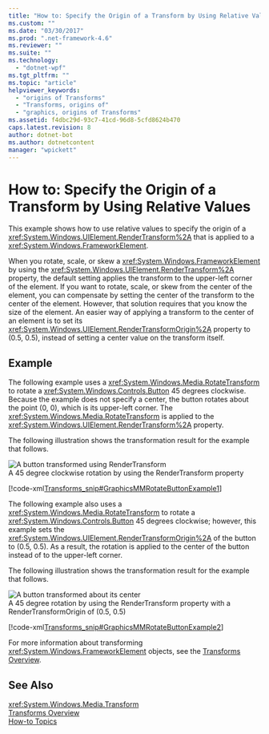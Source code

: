 ```yaml
---
title: "How to: Specify the Origin of a Transform by Using Relative Values | Microsoft Docs"
ms.custom: ""
ms.date: "03/30/2017"
ms.prod: ".net-framework-4.6"
ms.reviewer: ""
ms.suite: ""
ms.technology: 
  - "dotnet-wpf"
ms.tgt_pltfrm: ""
ms.topic: "article"
helpviewer_keywords: 
  - "origins of Transforms"
  - "Transforms, origins of"
  - "graphics, origins of Transforms"
ms.assetid: f4dbc29d-93c7-41cd-96d8-5cfd8624b470
caps.latest.revision: 8
author: dotnet-bot
ms.author: dotnetcontent
manager: "wpickett"
---
```

# How to: Specify the Origin of a Transform by Using Relative Values
This example shows how to use relative values to specify the origin of a <xref:System.Windows.UIElement.RenderTransform%2A> that is applied to a <xref:System.Windows.FrameworkElement>.  
  
 When you rotate, scale, or skew a <xref:System.Windows.FrameworkElement> by using the <xref:System.Windows.UIElement.RenderTransform%2A> property, the default setting applies the transform to the upper-left corner of the element. If you want to rotate, scale, or skew from the center of the element, you can compensate by setting the center of the transform to the center of the element. However, that solution requires that you know the size of the element. An easier way of applying a transform to the center of an element is to set its <xref:System.Windows.UIElement.RenderTransformOrigin%2A> property to (0.5, 0.5), instead of setting a center value on the transform itself.  
  
## Example  
 The following example uses a <xref:System.Windows.Media.RotateTransform> to rotate a <xref:System.Windows.Controls.Button> 45 degrees clockwise. Because the example does not specify a center, the button rotates about the point (0, 0), which is its upper-left corner. The <xref:System.Windows.Media.RotateTransform> is applied to the <xref:System.Windows.UIElement.RenderTransform%2A> property.  
  
 The following illustration shows the transformation result for the example that follows.  
  
 ![A button transformed using RenderTransform](../../../../docs/framework/wpf/graphics-multimedia/media/graphicsmm-rendertransformwithdefaultcenter.png "graphicsmm_RenderTransformWithDefaultCenter")  
A 45 degree clockwise rotation by using the RenderTransform property  
  
 [!code-xml[Transforms_snip#GraphicsMMRotateButtonExample1](../../../../samples/snippets/csharp/VS_Snippets_Wpf/Transforms_snip/CS/ButtonRotateTransformExample.xaml#graphicsmmrotatebuttonexample1)]  
  
 The following example also uses a <xref:System.Windows.Media.RotateTransform> to rotate a <xref:System.Windows.Controls.Button> 45 degrees clockwise; however, this example sets the <xref:System.Windows.UIElement.RenderTransformOrigin%2A> of the button to (0.5, 0.5). As a result, the rotation is applied to the center of the button instead of to the upper-left corner.  
  
 The following illustration shows the transformation result for the example that follows.  
  
 ![A button transformed about its center](../../../../docs/framework/wpf/graphics-multimedia/media/graphicsmm-rendertransformrelativecenter.png "graphicsmm_RenderTransformRelativeCenter")  
A 45 degree rotation by using the RenderTransform property with a RenderTransformOrigin of (0.5, 0.5)  
  
 [!code-xml[Transforms_snip#GraphicsMMRotateButtonExample2](../../../../samples/snippets/csharp/VS_Snippets_Wpf/Transforms_snip/CS/ButtonRotateTransformExample.xaml#graphicsmmrotatebuttonexample2)]  
  
 For more information about transforming <xref:System.Windows.FrameworkElement> objects, see the [Transforms Overview](../../../../docs/framework/wpf/graphics-multimedia/transforms-overview.md).  
  
## See Also  
 <xref:System.Windows.Media.Transform>   
 [Transforms Overview](../../../../docs/framework/wpf/graphics-multimedia/transforms-overview.md)   
 [How-to Topics](../../../../docs/framework/wpf/graphics-multimedia/transformations-how-to-topics.md)